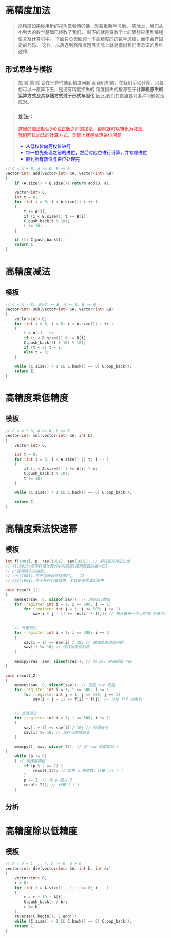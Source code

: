 # 高精度加法
> 高精度如果你用新的视角去看待的话，就要重新学习他。
> 实际上，我们从小到大的数学基础已经教了我们。
> 剩下的就是将数学上的思想应用到编程语言及计算机中。
> 下面只负责回顾一下高精度的的数学思维，而不会有固定的代码。
> 这样，以后遇到高精度题目实际上就是模拟我们潜意识的思维过程.
## 形式思维与模板
> 加 减 乘 除  会在计算时遇到精度问题
> 而我们知道，在我们手动计算，只要想可以一直算下去，是没有精度损失的
> 精度损失的根源在于**计算机原生的运算方式及其存储方式过于形式与固化**
> 因此,我们在这里要对各种问题灵活应对。

> ### 加法：
> 
> <div style="color:red;">
>  这里的加法默认为0或正数之间的加法，否则就可以转化为减法<br>
>  我们回忆加法的计算方式，实际上就是处理进位问题
>    <div style="color:blue;">
>        <ul>
>        <li>
>        从低权位向高权位进行
>        </li>
>        <li>
>        每一位先处理之前的进位，然后对应位进行计算，并考虑进位
>        </li>
>        <li>
>        直到所有数位与进位处理完
>        </li>
>        </ul>
>    </div>
></div>

```c++
// C = A + B, A >= 0, B >= 0
vector<int> add(vector<int> &A, vector<int> &B)
{
    if (A.size() < B.size()) return add(B, A);

    vector<int> C;
    int t = 0;
    for (int i = 0; i < A.size(); i ++ )
    {
        t += A[i];
        if (i < B.size()) t += B[i];
        C.push_back(t % 10);
        t /= 10;
    }

    if (t) C.push_back(t);
    return C;
}
```

# 高精度减法

## 模板
```c++
// C = A - B, 满足A >= B, A >= 0, B >= 0
vector<int> sub(vector<int> &A, vector<int> &B)
{
    vector<int> C;
    for (int i = 0, t = 0; i < A.size(); i ++ )
    {
        t = A[i] - t;
        if (i < B.size()) t -= B[i];
        C.push_back((t + 10) % 10);
        if (t < 0) t = 1;
        else t = 0;
    }

    while (C.size() > 1 && C.back() == 0) C.pop_back();
    return C;
}
```

# 高精度乘低精度 

## 模板

```c++
// C = A * b, A >= 0, b >= 0
vector<int> mul(vector<int> &A, int b)
{
    vector<int> C;

    int t = 0;
    for (int i = 0; i < A.size() || t; i ++ )
    {
        if (i < A.size()) t += A[i] * b;
        C.push_back(t % 10);
        t /= 10;
    }

    while (C.size() > 1 && C.back() == 0) C.pop_back();

    return C;
}
``` 
# 高精度乘法快速幂
## 模板
```c++
int f[1001], p, res[1001], sav[1001]; // 乘法要开两倍长度
// f[1001]:用于存储计算的中间结果(高精度数的每一位)。
// p:存储输入的指数。
// res[1001]:用于存储最终结果2^p - 12
// sav[1001]:用于暂存计算结果，尤其是在乘法运算中

void result_1() 
{
    memset(sav, 0, sizeof(sav)); // 清空sav数组
    for (register int i = 1; i <= 500; i += 1) 
        for (register int j = 1; j <= 500; j += 1) 
            sav[i + j - 1] += res[i] * f[j]; // 先计算每一位上的值(不进位)
    

    // 处理进位
    for (register int i = 1; i <= 500; i += 1) 
    {
        sav[i + 1] += sav[i] / 10; // 单独处理进位问题
        sav[i] %= 10; // 保存当前位的值
    }
    
    memcpy(res, sav, sizeof(res)); // 将 sav 的值赋给 res
}

void result_2() 
{
    memset(sav, 0, sizeof(sav)); // 清空 sav 数组
    for (register int i = 1; i <= 500; i += 1) 
        for (register int j = 1; j <= 500; j += 1) 
            sav[i + j - 1] += f[i] * f[j]; // 计算 f*f 的乘积


    // 处理进位
    for (register int i = 1; i <= 500; i += 1) 
    {
        sav[i + 1] += sav[i] / 10; // 处理进位
        sav[i] %= 10; // 保存当前位的值
    }
    
    memcpy(f, sav, sizeof(f)); // 将 sav 的值赋给 f
}
    while (p != 0) 
    { // 快速幂模板
        if (p % 2 == 1) {
            result_1(); // 如果 p 是奇数，计算 res * f
        }
        p /= 2; // 将 p 除以 2
        result_2(); // 计算 f * f
    }

``` 
## 分析


# 高精度除以低精度 

## 模板

```c++
// A / b = C ... r, A >= 0, b > 0
vector<int> div(vector<int> &A, int b, int &r)
{
    vector<int> C;
    r = 0;
    for (int i = A.size() - 1; i >= 0; i -- )
    {
        r = r * 10 + A[i];
        C.push_back(r / b);
        r %= b;
    }
    reverse(C.begin(), C.end());
    while (C.size() > 1 && C.back() == 0) C.pop_back();
    return C;
}
```



